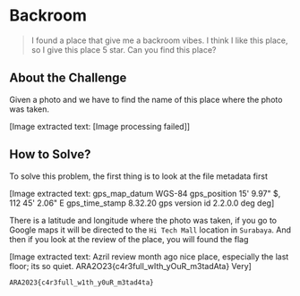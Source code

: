 # Backroom
> I found a place that give me a backroom vibes. I think I like this place, so I give this place 5 star. Can you find this place?

## About the Challenge
Given a photo and we have to find the name of this place where the photo was taken.


[Image extracted text: [Image processing failed]]


## How to Solve?
To solve this problem, the first thing is to look at the file metadata first


[Image extracted text: gps_map_datum
WGS-84
gps_position
15' 9.97" $, 112
45' 2.06" E
gps_time_stamp
8.32.20
gps version id
2.2.0.0
deg
deg]


There is a latitude and longitude where the photo was taken, if you go to Google maps it will be directed to the `Hi Tech Mall` location in `Surabaya`. And then if you look at the review of the place, you will found the flag


[Image extracted text: Azril
review
month ago
nice place, especially the last floor; its so quiet.
ARA2O23{c4r3full_wIth_yOuR_m3tadAta}
Very]


```
ARA2023{c4r3full_w1th_y0uR_m3tad4ta}
```